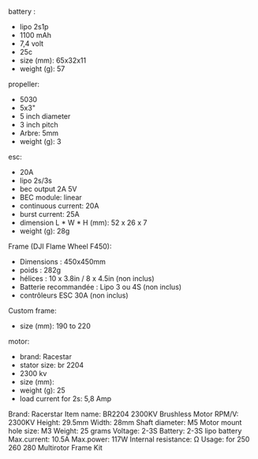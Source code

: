 battery :
- lipo 2s1p
- 1100 mAh
- 7,4 volt
- 25c
- size (mm): 65x32x11
- weight (g): 57

propeller:
- 5030
- 5x3"
- 5 inch diameter
- 3 inch pitch
- Arbre: 5mm
- weight (g): 3

esc:
- 20A
- lipo 2s/3s
- bec output 2A 5V
- BEC module: linear
- continuous current: 20A
- burst current: 25A
- dimension L * W * H (mm): 52 x 26 x 7
- weight (g): 28g

Frame (DJI Flame Wheel F450):
- Dimensions : 450x450mm
- poids : 282g
- hélices : 10 x 3.8in / 8 x 4.5in (non inclus)
- Batterie recommandée : Lipo 3 ou 4S (non inclus)
- contrôleurs ESC 30A (non inclus)

Custom frame:
- size (mm): 190 to 220

motor:
- brand: Racestar
- stator size: br 2204
- 2300 kv
- size (mm):
- weight (g): 25
- load current for 2s: 5,8 Amp

Brand: Racerstar
Item name: BR2204 2300KV Brushless Motor
RPM/V: 2300KV
Height: 29.5mm
Width: 28mm
Shaft diameter: M5
Motor mount hole size: M3
Weight: 25 grams
Voltage: 2-3S
Battery: 2-3S lipo battery
Max.current: 10.5A
Max.power: 117W
Internal resistance: Ω
Usage: for 250 260 280 Multirotor Frame Kit

